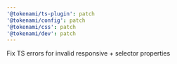 ```yaml
---
'@tokenami/ts-plugin': patch
'@tokenami/config': patch
'@tokenami/css': patch
'@tokenami/dev': patch
---
```


Fix TS errors for invalid responsive + selector properties
